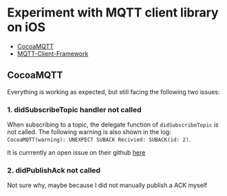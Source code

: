 # Experiment with MQTT client library on iOS

- [CocoaMQTT](https://github.com/emqx/CocoaMQTT)
- [MQTT-Client-Framework](https://github.com/novastone-media/MQTT-Client-Framework)


## CocoaMQTT

Everything is working as expected, but still facing the following two issues:

### 1. didSubscribeTopic handler not called

When subscribing to a topic, the delegate function of `didSubscribeTopic` is not called. The following warning is also shown in the log: `CocoaMQTT(warning): UNEXPECT SUBACK Recivied: SUBACK(id: 2)`. 

It is currrently an open issue on their github [here](https://github.com/emqx/CocoaMQTT/issues/420)


### 2. didPublishAck not called

Not sure why, maybe because I did not manually publish a ACK myself
